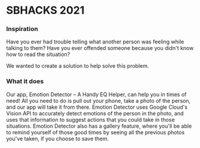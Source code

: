 # SBHACKS 2021

### Inspiration

Have you ever had trouble telling what another person was feeling while talking to them? Have you ever offended someone because you didn't know how to read the situation?

We wanted to create a solution to help solve this problem.

### What it does

Our app, Emotion Detector – A Handy EQ Helper, can help you in times of need! All you need to do is pull out your phone, take a photo of the person, and our app will take it from there. Emotion Detector uses Google Cloud's Vision API to accurately detect emotions of the person in the photo, and uses that information to suggest actions that you could take in those situations. Emotion Detector also has a gallery feature, where you'll be able to remind yourself of those good times by seeing all the previous photos you've taken, if you choose to save them.
